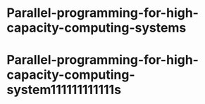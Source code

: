# Parallel-programming-for-high-capacity-computing-systems
# Parallel-programming-for-high-capacity-computing-system111111111111s
